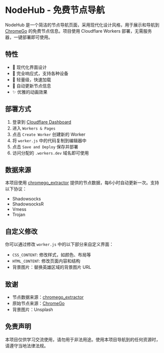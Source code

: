 # NodeHub - 免费节点导航

NodeHub 是一个简洁的节点导航页面，采用现代化设计风格，用于展示和导航到 [ChromeGo](https://github.com/bannedbook/fanqiang/wiki/Chrome%E4%B8%80%E9%94%AE%E7%BF%BB%E5%A2%99%E5%8C%85) 的免费节点信息。项目使用 Cloudflare Workers 部署，无需服务器，一键部署即可使用。

## 特性

- 🎨 现代化界面设计
- 📱 完全响应式，支持各种设备
- 🚀 轻量级，快速加载
- 🔄 自动更新节点信息
- ✨ 优雅的动画效果

## 部署方式

1. 登录到 [Cloudflare Dashboard](https://dash.cloudflare.com/)
2. 进入 `Workers & Pages`
3. 点击 `Create Worker` 创建新的 Worker
4. 将 `worker.js` 中的代码复制到编辑器中
5. 点击 `Save and Deploy` 保存并部署
6. 访问分配的 `.workers.dev` 域名即可使用

## 数据来源

本项目使用 [chromego_extractor](https://github.com/linzjian666/chromego_extractor) 提供的节点数据，每6小时自动更新一次。支持以下协议：

- Shadowsocks
- ShadowsocksR
- Vmess
- Trojan

## 自定义修改

你可以通过修改 `worker.js` 中的以下部分来自定义界面：

- `CSS_CONTENT`: 修改样式，如颜色、布局等
- `HTML_CONTENT`: 修改页面内容和结构
- 背景图片：替换英雄区域的背景图片 URL

## 致谢

- 节点数据来源：[chromego_extractor](https://github.com/linzjian666/chromego_extractor)
- 原始节点来源：[ChromeGo](https://github.com/bannedbook/fanqiang)
- 背景图片：Unsplash

## 免责声明

本项目仅供学习交流使用，请勿用于非法用途。使用本项目导航到的任何资源时，请遵守当地法律法规。